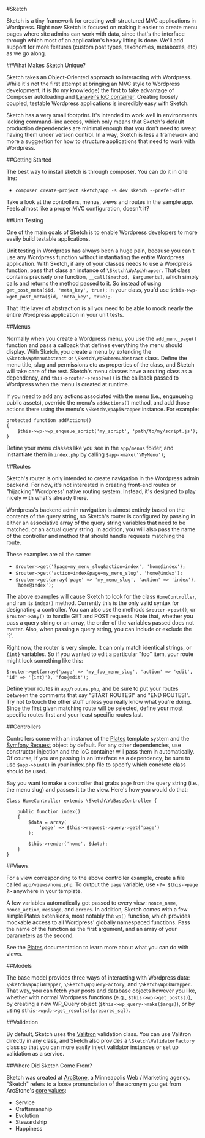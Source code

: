#Sketch

Sketch is a tiny framework for creating well-structured MVC applications in Wordpress. Right now Sketch is focused on making it easier to create menu pages where site admins can work with data, since that's the interface through which most of an application's heavy lifting is done. We'll add support for more features (custom post types, taxonomies, metaboxes, etc) as we go along.

##What Makes Sketch Unique?

Sketch takes an Object-Oriented approach to interacting with Wordpress. While it's not the first attempt at bringing an MVC style to Wordpress development, it is (to my knowledge) the first to take advantage of Composer autoloading and [Laravel's IoC container](http://laravel.com/docs/ioc). Creating loosely coupled, testable Wordpress applications is incredibly easy with Sketch.

Sketch has a very small footprint. It's intended to work well in environments lacking command-line access, which only means that Sketch's default production dependencies are minimal enough that you don't need to sweat having them under version control. In a way, Sketch is less a framework and more a suggestion for how to structure applications that need to work with Wordpress.

##Getting Started

The best way to install sketch is through composer. You can do it in one line:

* `composer create-project sketch/app -s dev sketch --prefer-dist`

Take a look at the controllers, menus, views and routes in the sample app. Feels almost like a proper MVC configuration, doesn't it?

##Unit Testing

One of the main goals of Sketch is to enable Wordpress developers to more easily build testable applications.

Unit testing in Wordpress has always been a huge pain, because you can't use any Wordpress function without instantiating the entire Wordpress application. With Sketch, if any of your classes needs to use a Wordpress function, pass that class an instance of `\Sketch\WpApiWrapper`. That class contains precisely one function, `__call($method, $arguments)`, which simply calls and returns the method passed to it. So instead of using `get_post_meta($id, 'meta_key', true);` in your class, you'd use `$this->wp->get_post_meta($id, 'meta_key', true);`.

That little layer of abstraction is all you need to be able to mock nearly the entire Wordpress application in your unit tests.

##Menus

Normally when you create a Wordpress menu, you use the `add_menu_page()` function and pass a callback that defines everything the menu should display. With Sketch, you create a menu by extending the `\Sketch\WpMenuAbstract` or `\Sketch\WpSubmenuAbstract` class. Define the menu title, slug and permissions etc as properties of the class, and Sketch will take care of the rest. Sketch's menu classes have a routing class as a dependency, and `this->router->resolve()` is the callback passed to Wordpress when the menu is created at runtime.

If you need to add any actions associated with the menu (i.e., enqueueing public assets), override the menu's `addActions()` method, and add those actions there using the menu's `\Sketch\WpApiWrapper` instance. For example:

    protected function addActions()
    {
        $this->wp->wp_enqueue_script('my_script', 'path/to/my/script.js');
    }

Define your menu classes like you see in the `app/menus` folder, and instantiate them in `index.php` by calling `$app->make('\MyMenu')`;

##Routes

Sketch's router is only intended to create navigation in the Wordpress admin backend. For now, it's not interested in creating front-end routes or "hijacking" Wordpress' native routing system. Instead, it's designed to play nicely with what's already there.

Wordpress's backend admin navigation is almost entirely based on the contents of the query string, so Sketch's router is configured by passing in either an associative array of the query string variables that need to be matched, or an actual query string. In addition, you will also pass the name of the controller and method that should handle requests matching the route.

These examples are all the same:

* `$router->get('?page=my_menu_slug&action=index', 'home@index');`
* `$router->get('action=index&page=my_menu_slug', 'home@index');`
* `$router->get(array('page' => 'my_menu_slug', 'action' => 'index'), 'home@index');`

The above examples will cause Sketch to look for the class `HomeController`, and run its `index()` method.  Currently this is the only valid syntax for designating a controller. You can also use the methods `$router->post()`, or `$router->any()` to handle GET and POST requests. Note that, whether you pass a query string or an array, the order of the variables passed does not matter. Also, when passing a query string, you can include or exclude the '?'.

Right now, the router is very simple. It can only match identical strings, or `{int}` variables. So if you wanted to edit a particular "foo" item, your route might look something like this:

`$router->get(array('page' => 'my_foo_menu_slug', 'action' => 'edit', 'id' => '{int}'), 'foo@edit');`

Define your routes in `app/routes.php`, and be sure to put your routes between the comments that say "START ROUTES!" and "END ROUTES!". Try not to touch the other stuff unless you really know what you're doing. Since the first given matching route will be selected, define your most specific routes first and your least specific routes last.

##Controllers

Controllers come with an instance of the [Plates](http://www.platesphp.com) template system and the [Symfony Request](http://symfony.com/doc/current/components/http_foundation/introduction.html) object by default. For any other dependencies, use constructor injection and the IoC container will pass them in automatically. Of course, if you are passing in an Interface as a dependency, be sure to use `$app->bind()` in your index.php file to specify which concrete class should be used.

Say you want to make a controller that grabs `page` from the query string (i.e., the menu slug) and passes it to the view. Here's how you would do that:

    Class HomeController extends \Sketch\WpBaseController {

        public function index()
        {
            $data = array(
                'page' => $this->request->query->get('page')
            );

            $this->render('home', $data);
        }
    }

##Views

For a view corresponding to the above controller example, create a file called `app/views/home.php`. To output the `page` variable, use `<?= $this->page ?>` anywhere in your template.

A few variables automatically get passed to every view: `nonce_name`, `nonce_action`, `message`, and `errors`. In addition, Sketch comes with a few simple Plates extensions, most notably the `wp()` function, which provides mockable access to all Wordpress' globally namespaced functions. Pass the name of the function as the first argument, and an array of your parameters as the second.

See the [Plates](http://www.platesphp.com) documentation to learn more about what you can do with views.

##Models

The base model provides three ways of interacting with Wordpress data: `\Sketch\WpApiWrapper`,  `\Sketch\WpQueryFactory`, and `\Sketch\WpDbWrapper`. That way, you can fetch your posts and database objects however you like, whether with normal Wordpress functions (e.g., `$this->wp->get_posts()`), by creating a new WP_Query object (`$this->wp_query->make($args)`), or by using `$this->wpdb->get_results($prepared_sql)`.

##Validation

By default, Sketch uses the [Valitron](http://github.com/vlucas/valitron) validation class. You can use Valitron directly in any class, and Sketch also provides a `\Sketch\ValidatorFactory` class so that you can more easily inject validator instances or set up validation as a service.

##Where Did Sketch Come From?

Sketch was created at [ArcStone](http://www.arcstone.com), a Minneapolis Web / Marketing agency. "Sketch" refers to a loose pronunciation of the acronym you get from ArcStone's [core values](http://www.arcstone.com/who-we-are/core-values/):

* Service
* Craftsmanship
* Evolution
* Stewardship
* Happiness